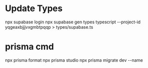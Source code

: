 # Update Types
npx supabase login
npx supabase gen types typescript --project-id yqgeaxbjjjvxgmbtpqqp  > types/supabase.ts
# prisma cmd 
npx prisma format 
npx prisma studio
npx prisma migrate dev --name <name>